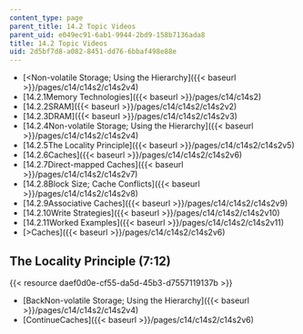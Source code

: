 ```yaml
---
content_type: page
parent_title: 14.2 Topic Videos
parent_uid: e049ec91-6ab1-9944-2bd9-158b7136ada8
title: 14.2 Topic Videos
uid: 2d5bf7d8-a082-8451-dd76-6bbaf498e88e
---
```


*   [\<Non-volatile Storage; Using the Hierarchy]({{< baseurl >}}/pages/c14/c14s2/c14s2v4)
*   [14.2.1Memory Technologies]({{< baseurl >}}/pages/c14/c14s2)
*   [14.2.2SRAM]({{< baseurl >}}/pages/c14/c14s2/c14s2v2)
*   [14.2.3DRAM]({{< baseurl >}}/pages/c14/c14s2/c14s2v3)
*   [14.2.4Non-volatile Storage; Using the Hierarchy]({{< baseurl >}}/pages/c14/c14s2/c14s2v4)
*   [14.2.5The Locality Principle]({{< baseurl >}}/pages/c14/c14s2/c14s2v5)
*   [14.2.6Caches]({{< baseurl >}}/pages/c14/c14s2/c14s2v6)
*   [14.2.7Direct-mapped Caches]({{< baseurl >}}/pages/c14/c14s2/c14s2v7)
*   [14.2.8Block Size; Cache Conflicts]({{< baseurl >}}/pages/c14/c14s2/c14s2v8)
*   [14.2.9Associative Caches]({{< baseurl >}}/pages/c14/c14s2/c14s2v9)
*   [14.2.10Write Strategies]({{< baseurl >}}/pages/c14/c14s2/c14s2v10)
*   [14.2.11Worked Examples]({{< baseurl >}}/pages/c14/c14s2/c14s2v11)
*   [\>Caches]({{< baseurl >}}/pages/c14/c14s2/c14s2v6)

The Locality Principle (7:12)
-----------------------------

{{< resource daef0d0e-cf55-da5d-45b3-d7557119137b >}}

*   [BackNon-volatile Storage; Using the Hierarchy]({{< baseurl >}}/pages/c14/c14s2/c14s2v4)
*   [ContinueCaches]({{< baseurl >}}/pages/c14/c14s2/c14s2v6)